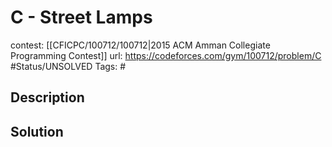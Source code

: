 # C - Street Lamps

contest: [[CFICPC/100712/100712|2015 ACM Amman Collegiate Programming Contest]]
url: https://codeforces.com/gym/100712/problem/C
#Status/UNSOLVED
Tags: #

## Description

## Solution

